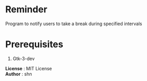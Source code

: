 # Reminder

Program to notify users to take a break during specified intervals

# Prerequisites
<ol>
    <li>Gtk-3-dev</li>
</ol>

<b>License</b> : MIT License<br>
<b>Author</b> : shn
